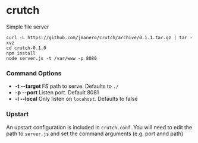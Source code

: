 crutch
======
Simple file server

```
curl -L https://github.com/jmanero/crutch/archive/0.1.1.tar.gz | tar -xvz
cd crutch-0.1.0
npm install
node server.js -t /var/www -p 8080
```

### Command Options
* **-t --target <path>** FS path to serve. Defaults to `./`
* **-p --port <number>** Listen port. Default 8081
* **-l --local** Only listen on `locahost`. Defaults to false

### Upstart
An upstart configuration is included in `crutch.conf`. You will need to edit the path to `server.js` and set
the command arguments (e.g. port annd path)

